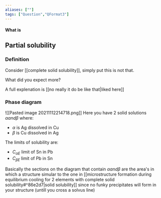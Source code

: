 ```yaml
---
aliases: [""]
tags: ["Question","QFormat3"]
---
```


#### What is
## Partial solubility
### Definition
Consider [[complete solid solubility]], simply put this is not that.

What did you expect more?

A full explenation is [[no really it do be like that|liked here]]

### Phase diagram
![[Pasted image 20211112214718.png]]
Here you have 2 solid solutions $\alpha and\beta$ where:
- $\alpha$ is Ag dissolved in Cu
- $\beta$ is Cu dissolved in Ag

The limits of solubility are:
- $C_{\alpha E }$ limit of Sn in Pb
- $C_{\beta E}$ limit of Pb in Sn

Basically the sections on the diagram that contain $\alpha and\beta$ are the area's in which a structure simular to the one in [[microstructure formation during equilibrium cooling for 2 elements with complete solid solubility#^86e2d7|solid solubility]] since no funky precipitates will form in your structure (untill you cross a solvus line)